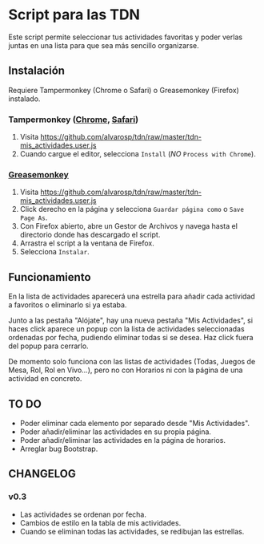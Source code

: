 # Script para las TDN #
Este script permite seleccionar tus actividades favoritas y poder verlas juntas en una lista para que sea más sencillo organizarse.

## Instalación ##
Requiere Tampermonkey (Chrome o Safari) o Greasemonkey (Firefox) instalado.

### Tampermonkey ([Chrome](https://chrome.google.com/webstore/detail/tampermonkey/dhdgffkkebhmkfjojejmpbldmpobfkfo), [Safari](https://tampermonkey.net)) ###
1. Visita https://github.com/alvarosp/tdn/raw/master/tdn-mis_actividades.user.js
2. Cuando cargue el editor, selecciona `Install` (*NO* `Process with Chrome`).

### [Greasemonkey](https://addons.mozilla.org/en-US/firefox/addon/greasemonkey/) ###
1. Visita https://github.com/alvarosp/tdn/raw/master/tdn-mis_actividades.user.js
2. Click derecho en la página y selecciona `Guardar página como` o `Save Page As`.
3. Con Firefox abierto, abre un Gestor de Archivos y navega hasta el directorio donde has descargado el script.
4. Arrastra el script a la ventana de Firefox.
5. Selecciona `Instalar`.

## Funcionamiento ##
En la lista de actividades aparecerá una estrella para añadir cada actividad a favoritos o eliminarlo si ya estaba.

Junto a las pestaña "Alójate", hay una nueva pestaña "Mis Actividades", si haces click aparece un popup con la lista de actividades seleccionadas ordenadas por fecha, pudiendo eliminar todas si se desea. Haz click fuera del popup para cerrarlo.

De momento solo funciona con las listas de actividades (Todas, Juegos de Mesa, Rol, Rol en Vivo…), pero no con Horarios ni con la página de una actividad en concreto.

## TO DO ##
* Poder eliminar cada elemento por separado desde "Mis Actividades".
* Poder añadir/eliminar las actividades en su propia página.
* Poder añadir/eliminar las actividades en la página de horarios.
* Arreglar bug Bootstrap.

## CHANGELOG ##
### v0.3 ###
* Las actividades se ordenan por fecha.
* Cambios de estilo en la tabla de mis actividades.
* Cuando se eliminan todas las actividades, se redibujan las estrellas.
